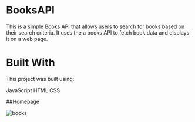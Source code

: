 # BooksAPI

This is a simple Books API that allows users to search for books based on their search criteria. It uses the a books API to fetch book data and displays it on a web page.

# Built With
This project was built using:

JavaScript
HTML
CSS

##Homepage

![books](https://user-images.githubusercontent.com/130128165/230560211-5771b54c-b4dd-455f-b617-d7626ab5c5e8.png)
